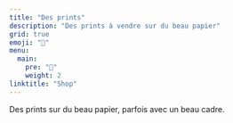 ```yaml
---
title: "Des prints"
description: "Des prints à vendre sur du beau papier"
grid: true
emoji: "💸"
menu:
  main:
    pre: "💸"
    weight: 2
linktitle: "Shop"
---
```


Des prints sur du beau papier, parfois avec un beau cadre.
